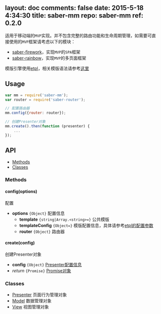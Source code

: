 layout: doc
comments: false
date: 2015-5-18 4:34:30
title: saber-mm
repo: saber-mm
ref: 0.2.0
---

适用于移动端的`MVP`实现。并不包含完整的路由功能和生命周期管理，如需要可直接使用的`MVP`框架请考虑以下的模块：

* [saber-firework](https://github.com/ecomfe/saber-firework)，实现`MVP`的`SPA`框架
* [saber-rainbow](https://github.com/ecomfe/saber-rainbow)，实现`MVP`的多页面框架

模版引擎使用[etpl](http://ecomfe.github.io/etpl/)，相关模版语法请参考[这里](https://github.com/ecomfe/etpl/blob/master/doc/syntax.html)

## Usage

```js
var mm = require('saber-mm');
var router = require('saber-router');

// 配置路由器
mm.config({router: router});

// 创建Presenter对象
mm.create().then(function (presenter) {
    ...
});
```

## API

* [Methods](#methods)
* [Classes](#classes)

### Methods

#### config(options)

配置

* **options** `{Object}` 配置信息
    * **template** `{string|Array.<string>=}` 公共模版
    * **templateConfig** `{Object=}` 模版配置信息，具体请参考[etpl的配置参数](https://github.com/ecomfe/etpl/blob/master/doc/config.html)
    * **router** `{Object}` 路由器

#### create(config)

创建Presenter对象

* **config** `{Object}` [Presenter配置信息](doc/presenter.md#configure)
* _return_ `{Promise}` [Promise对象](https://github.com/ecomfe/saber-promise/blob/master/doc/promise.html)

### Classes

* [Presenter](doc/presenter.html) 页面行为管理对象
* [Model](doc/model.html) 数据管理对象
* [View](doc/view.html) 视图管理对象